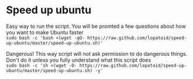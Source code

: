 # Speed up ubuntu


Easy way to run the script. You will be promted a few questions about how you want to make Ubuntu faster  
`sudo bash -c 'bash <(wget -qO- https://raw.github.com/lopatoid/speed-up-ubuntu/master/speed-up-ubuntu.sh)'`

Dangerous! This way script will not ask permission to do dangerous things. Don't do it unless you fully understand what this script does  
`sudo bash -c 'sh <(wget -O- https://raw.github.com/lopatoid/speed-up-ubuntu/master/speed-up-ubuntu.sh) -y'`
